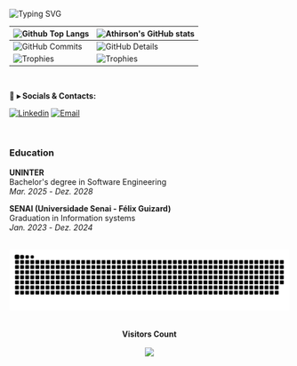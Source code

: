 

![Typing SVG](https://readme-typing-svg.demolab.com?font=Fira+Code&size=29&pause=1500&weight=900&duration=3500&color=FFFFFF&background=FFFFFF00&vCenter=true&width=1000&height=60&lines=🙋🏻‍♀️+Hi+there.+My+name+is+Maria+Victória+and+I+am+a+dev.)

| ![Github Top Langs](https://github-readme-stats.vercel.app/api/top-langs/?username=MariaIronheart&layout=compact&theme=radical&&hide=jupyter%20notebook,php,makefile,c%2B%2B,cmake,hack,shell,html,css&langs_count=6&hide_border=True&line_height=20&PAT_1) | ![Athirson's GitHub stats](https://github-readme-stats.vercel.app/api?username=MariaIronheart&include=private&theme=radical&show_icons=true&hide_border=True&line_height=20&PAT_1) |
| ----------- | ----------- |
| ![GitHub Commits](https://github-readme-streak-stats.herokuapp.com/?user=MariaIronheart&theme=radical&ring=e73737&currStreakNum=ffffff&hide_border=true) | ![GitHub Details](http://github-profile-summary-cards.vercel.app/api/cards/profile-details?username=MariaIronheart&theme=radical) |
| ![Trophies](https://github-profile-trophy.vercel.app/?username=MariaIronheart&row=1&column=6&theme=radical&margin-w=15&margin-h=15) | ![Trophies](https://github-profile-trophy.vercel.app/?username=MariaIronheart&row=1&column=6&theme=radical&margin-w=15&margin-h=15) |


 
 
<br>

💬 **▸ Socials & Contacts:**

  [![Linkedin](https://img.shields.io/badge/LinkedIn-0077B5?style=for-the-badge&logo=linkedin&logoColor=white)](https://www.linkedin.com/in/maria-vict%C3%B3ria-santos-a45072176/)
  [![Email](https://img.shields.io/badge/Gmail-F51919?style=for-the-badge&logo=gmail&logoColor=white)](mailto:vic_a4@hotmail.com)

  


<br>

### Education <br>
  **UNINTER** \
  Bachelor's degree in Software Engineering \
  <i>Mar. 2025</i> - <i>Dez. 2028</i>

  **SENAI (Universidade Senai - Félix Guizard)** \
  Graduation in Information systems \
  <i>Jan. 2023</i> - <i>Dez. 2024</i>
  
  <br>

  <picture>
  <source media="(prefers-color-scheme: dark)" srcset="https://raw.githubusercontent.com/platane/platane/output/github-contribution-grid-snake-dark.svg">
  <source media="(prefers-color-scheme: light)" srcset="https://raw.githubusercontent.com/platane/platane/output/github-contribution-grid-snake.svg">
  <img alt="github contribution grid snake animation" src="https://raw.githubusercontent.com/platane/platane/output/github-contribution-grid-snake.svg">
</picture>



<div align="center">
<br><p align="centre"><b>Visitors Count</b></p>  
<p align="center"><img align="center" src="https://profile-counter.glitch.me/{MariaIronheart}/count.svg" /></p> 
<br>
</div>

<!-- 
<div align=center>
<img height="100em" src="https://raw.githubusercontent.com/innng/innng/master/assets/kyubey.gif">
</div> ->

